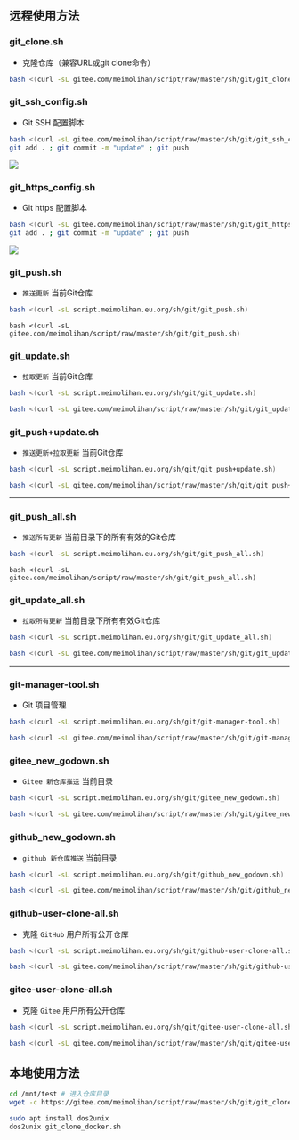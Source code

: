 ## 远程使用方法

### git_clone.sh

- 克隆仓库（兼容URL或git clone命令）

```bash
bash <(curl -sL gitee.com/meimolihan/script/raw/master/sh/git/git_clone.sh)
```



### git_ssh_config.sh
- Git SSH 配置脚本

```bash
bash <(curl -sL gitee.com/meimolihan/script/raw/master/sh/git/git_ssh_config.sh) && \
git add . ; git commit -m "update" ; git push
```

![](https://file.meimolihan.eu.org/screenshot/git_ssh_config.webp) 



### git_https_config.sh

- Git https 配置脚本

```bash
bash <(curl -sL gitee.com/meimolihan/script/raw/master/sh/git/git_https_config.sh) && \
git add . ; git commit -m "update" ; git push
```

![](https://file.meimolihan.eu.org/screenshot/git_https_config.webp)

### git_push.sh

- `推送更新` 当前Git仓库

```bash
bash <(curl -sL script.meimolihan.eu.org/sh/git/git_push.sh)
```

```
bash <(curl -sL gitee.com/meimolihan/script/raw/master/sh/git/git_push.sh)
```

### git_update.sh

- `拉取更新` 当前Git仓库

```bash
bash <(curl -sL script.meimolihan.eu.org/sh/git/git_update.sh)
```

```bash
bash <(curl -sL gitee.com/meimolihan/script/raw/master/sh/git/git_update.sh)
```

### git_push+update.sh

- `推送更新+拉取更新` 当前Git仓库

```bash
bash <(curl -sL script.meimolihan.eu.org/sh/git/git_push+update.sh)
```

```bash
bash <(curl -sL gitee.com/meimolihan/script/raw/master/sh/git/git_push+update.sh)
```

---


### git_push_all.sh

- `推送所有更新` 当前目录下的所有有效的Git仓库

```bash
bash <(curl -sL script.meimolihan.eu.org/sh/git/git_push_all.sh)
```

```
bash <(curl -sL gitee.com/meimolihan/script/raw/master/sh/git/git_push_all.sh)
```

### git_update_all.sh

- `拉取所有更新` 当前目录下所有有效Git仓库

```bash
bash <(curl -sL script.meimolihan.eu.org/sh/git/git_update_all.sh)
```

```bash
bash <(curl -sL gitee.com/meimolihan/script/raw/master/sh/git/git_update_all.sh)
```

---

### git-manager-tool.sh
- Git 项目管理

```bash
bash <(curl -sL script.meimolihan.eu.org/sh/git/git-manager-tool.sh)
```

```bash
bash <(curl -sL gitee.com/meimolihan/script/raw/master/sh/git/git-manager-tool.sh)
```



### gitee_new_godown.sh

- `Gitee 新仓库推送` 当前目录

```bash
bash <(curl -sL script.meimolihan.eu.org/sh/git/gitee_new_godown.sh)
```

```bash
bash <(curl -sL gitee.com/meimolihan/script/raw/master/sh/git/gitee_new_godown.sh)
```



### github_new_godown.sh

- `github 新仓库推送` 当前目录

```bash
bash <(curl -sL script.meimolihan.eu.org/sh/git/github_new_godown.sh)
```

```bash
bash <(curl -sL gitee.com/meimolihan/script/raw/master/sh/git/github_new_godown.sh)
```

### github-user-clone-all.sh

- 克隆 `GitHub` 用户所有公开仓库

```bash
bash <(curl -sL script.meimolihan.eu.org/sh/git/github-user-clone-all.sh)
```

```bash
bash <(curl -sL gitee.com/meimolihan/script/raw/master/sh/git/github-user-clone-all.sh)
```

### gitee-user-clone-all.sh

- 克隆 `Gitee` 用户所有公开仓库

```bash
bash <(curl -sL script.meimolihan.eu.org/sh/git/gitee-user-clone-all.sh)
```

```bash
bash <(curl -sL gitee.com/meimolihan/script/raw/master/sh/git/gitee-user-clone-all.sh)
```



## 本地使用方法

```bash
cd /mnt/test # 进入仓库目录
wget -c https://gitee.com/meimolihan/script/raw/master/sh/git/git_clone_docker.sh && chmod +x git_clone_docker.sh && bash git_clone_docker.sh

sudo apt install dos2unix
dos2unix git_clone_docker.sh
```



